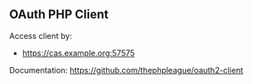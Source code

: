 ## OAuth PHP Client

Access client by:
- https://cas.example.org:57575

Documentation: https://github.com/thephpleague/oauth2-client